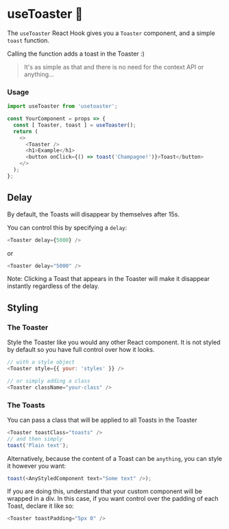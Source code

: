 # useToaster 🍞

The `useToaster` React Hook gives you a `Toaster` component, and a simple `toast` function.

Calling the function adds a toast in the Toaster :)
>It's as simple as that and there is no need for the context API or anything...

### Usage
```js
import useToaster from 'usetoaster';

const YourComponent = props => {
  const [ Toaster, toast ] = useToaster();
  return (
    <>
      <Toaster />
      <h1>Example</h1>
      <button onClick={() => toast('Champagne!')}>Toast</button>
    </>
  );
};
```

## Delay
By default, the Toasts will disappear by themselves after 15s.

You can control this by specifying a `delay`:
```js
<Toaster delay={5000} />
```
or
```js
<Toaster delay="5000" />
```

Note: Clicking a Toast that appears in the Toaster will make it disappear instantly regardless of the delay.

## Styling
### The Toaster
Style the Toaster like you would any other React component. It is not styled by default so you have full control over how it looks.
```js
// with a style object
<Toaster style={{ your: 'styles' }} />

// or simply adding a class
<Toaster className="your-class" />
```

### The Toasts
You can pass a class that will be applied to all Toasts in the Toaster
```js
<Toaster toastClass="toasts" />
// and then simply
toast('Plain text');
```

Alternatively, because the content of a Toast can be `anything`, you can style it however you want:
```js
toast(<AnyStyledComponent text="Some text" />);
```
If you are doing this, understand that your custom component will be wrapped in a div.
In this case, if you want control over the padding of each Toast, declare it like so:
```js
<Toaster toastPadding="5px 0" />
```